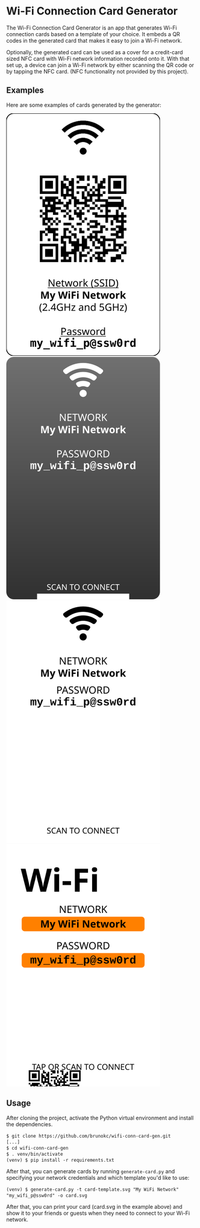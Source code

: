 # Wi-Fi Connection Card Generator

The Wi-Fi Connection Card Generator is an app that generates Wi-Fi connection
cards based on a template of your choice. It embeds a QR codes in the generated
card that makes it easy to join a Wi-Fi network. 

Optionally, the generated card can be used as a cover for a credit-card sized
NFC card with Wi-Fi network information recorded onto it. With that set up, 
a device can join a Wi-Fi network by either scanning the QR code or by tapping
the NFC card. (NFC functionality not provided by this project).

## Examples

Here are some examples of cards generated by the generator:

![Card 1](./images/card.svg)
![Card 2 - Black](./images/card2-black.svg)
![Card 2 - White](./images/card2-white.svg)
![Card 3](./images/card3.svg)

## Usage

After cloning the project, activate the Python virtual environment and install 
the dependencies.

```shell
$ git clone https://github.com/brunokc/wifi-conn-card-gen.git
[...]
$ cd wifi-conn-card-gen
$ . venv/bin/activate
(venv) $ pip install -r requirements.txt
```

After that, you can generate cards by running `generate-card.py` and specifying 
your network credentials and which template you'd like to use:

```shell
(venv) $ generate-card.py -t card-template.svg "My WiFi Network" "my_wifi_p@ssw0rd" -o card.svg
```

After that, you can print your card (card.svg in the example above) and show it
to your friends or guests when they need to connect to your Wi-Fi network.
